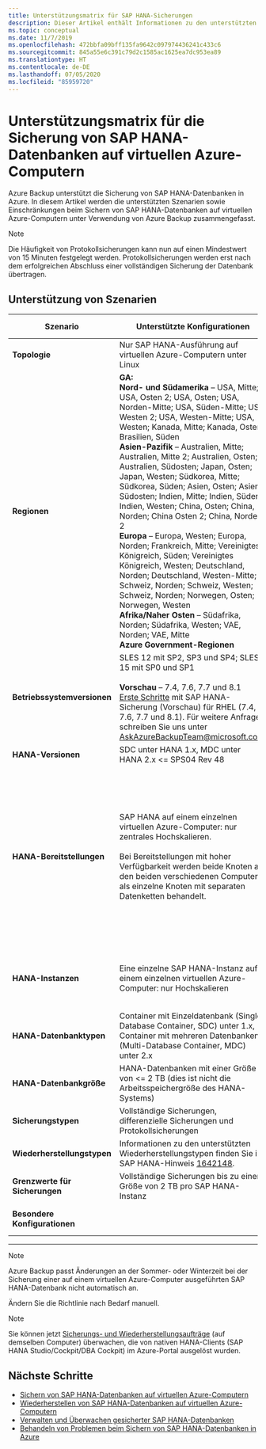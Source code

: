 ```yaml
---
title: Unterstützungsmatrix für SAP HANA-Sicherungen
description: Dieser Artikel enthält Informationen zu den unterstützten Szenarien und zu Einschränkungen beim Sichern von SAP HANA-Datenbanken auf virtuellen Azure-Computern unter Verwendung von Azure Backup.
ms.topic: conceptual
ms.date: 11/7/2019
ms.openlocfilehash: 472bbfa09bff135fa9642c097974436241c433c6
ms.sourcegitcommit: 845a55e6c391c79d2c1585ac1625ea7dc953ea89
ms.translationtype: HT
ms.contentlocale: de-DE
ms.lasthandoff: 07/05/2020
ms.locfileid: "85959720"
---
```

# <a name="support-matrix-for-backup-of-sap-hana-databases-on-azure-vms"></a>Unterstützungsmatrix für die Sicherung von SAP HANA-Datenbanken auf virtuellen Azure-Computern

Azure Backup unterstützt die Sicherung von SAP HANA-Datenbanken in Azure. In diesem Artikel werden die unterstützten Szenarien sowie Einschränkungen beim Sichern von SAP HANA-Datenbanken auf virtuellen Azure-Computern unter Verwendung von Azure Backup zusammengefasst.

> [!NOTE]
> Die Häufigkeit von Protokollsicherungen kann nun auf einen Mindestwert von 15 Minuten festgelegt werden. Protokollsicherungen werden erst nach dem erfolgreichen Abschluss einer vollständigen Sicherung der Datenbank übertragen.

## <a name="scenario-support"></a>Unterstützung von Szenarien

| **Szenario**               | **Unterstützte Konfigurationen**                                | **Nicht unterstützte Konfigurationen**                              |
| -------------------------- | ------------------------------------------------------------ | ------------------------------------------------------------ |
| **Topologie**               | Nur SAP HANA-Ausführung auf virtuellen Azure-Computern unter Linux                    | SAP HANA (große Instanzen)                                   |
| **Regionen**                   | **GA:**<br> **Nord- und Südamerika** – USA, Mitte; USA, Osten 2; USA, Osten; USA, Norden-Mitte; USA, Süden-Mitte; USA, Westen 2; USA, Westen-Mitte; USA, Westen; Kanada, Mitte; Kanada, Osten; Brasilien, Süden <br> **Asien-Pazifik** – Australien, Mitte; Australien, Mitte 2; Australien, Osten; Australien, Südosten; Japan, Osten; Japan, Westen; Südkorea, Mitte; Südkorea, Süden; Asien, Osten; Asien, Südosten; Indien, Mitte; Indien, Süden; Indien, Westen; China, Osten; China, Norden; China Osten 2; China, Norden 2 <br> **Europa** – Europa, Westen; Europa, Norden; Frankreich, Mitte; Vereinigtes Königreich, Süden; Vereinigtes Königreich, Westen; Deutschland, Norden; Deutschland, Westen-Mitte; Schweiz, Norden; Schweiz, Westen; Schweiz, Norden; Norwegen, Osten; Norwegen, Westen <br> **Afrika/Naher Osten** – Südafrika, Norden; Südafrika, Westen; VAE, Norden; VAE, Mitte  <BR>  **Azure Government-Regionen** | Frankreich, Süden; Deutschland, Mitte; Deutschland, Nordosten; US Gov IOWA |
| **Betriebssystemversionen**            | SLES 12 mit SP2, SP3 und SP4; SLES 15 mit SP0 und SP1 <br><br>   **Vorschau** – 7.4, 7.6, 7.7 und 8.1  <br>     [Erste Schritte](https://docs.microsoft.com/azure/backup/tutorial-backup-sap-hana-db) mit SAP HANA-Sicherung (Vorschau) für RHEL (7.4, 7.6, 7.7 und 8.1). Für weitere Anfragen schreiben Sie uns unter [AskAzureBackupTeam@microsoft.com](mailto:AskAzureBackupTeam@microsoft.com).                |                                             |
| **HANA-Versionen**          | SDC unter HANA 1.x, MDC unter HANA 2.x <= SPS04 Rev 48       | -                                                            |
| **HANA-Bereitstellungen**       | SAP HANA auf einem einzelnen virtuellen Azure-Computer: nur zentrales Hochskalieren. <br><br> Bei Bereitstellungen mit hoher Verfügbarkeit werden beide Knoten auf den beiden verschiedenen Computern als einzelne Knoten mit separaten Datenketten behandelt.               | Horizontales Skalieren <br><br> Bei Bereitstellungen mit hoher Verfügbarkeit wird kein automatisches Failover der Sicherung auf den sekundären Knoten ausgeführt. Das Konfigurieren der Sicherung sollte für jeden Knoten separat durchgeführt werden.                                           |
| **HANA-Instanzen**         | Eine einzelne SAP HANA-Instanz auf einem einzelnen virtuellen Azure-Computer: nur Hochskalieren | Mehrere SAP HANA-Instanzen auf einem einzelnen virtuellen Computer                  |
| **HANA-Datenbanktypen**    | Container mit Einzeldatenbank (Single Database Container, SDC) unter 1.x, Container mit mehreren Datenbanken (Multi-Database Container, MDC) unter 2.x | MDC unter HANA 1.x                                              |
| **HANA-Datenbankgröße**     | HANA-Datenbanken mit einer Größe von <= 2 TB (dies ist nicht die Arbeitsspeichergröße des HANA-Systems)               |                                                              |
| **Sicherungstypen**           | Vollständige Sicherungen, differenzielle Sicherungen und Protokollsicherungen                          | Inkrementelle Sicherungen, Momentaufnahmen                                       |
| **Wiederherstellungstypen**          | Informationen zu den unterstützten Wiederherstellungstypen finden Sie im SAP HANA-Hinweis [1642148](https://launchpad.support.sap.com/#/notes/1642148). |                                                              |
| **Grenzwerte für Sicherungen**          | Vollständige Sicherungen bis zu einer Größe von 2 TB pro SAP HANA-Instanz         |                                                              |
| **Besondere Konfigurationen** |                                                              | SAP HANA + Dynamic Tiering <br>  Klonen über LaMa        |

------

>[!NOTE]
>Azure Backup passt Änderungen an der Sommer- oder Winterzeit bei der Sicherung einer auf einem virtuellen Azure-Computer ausgeführten SAP HANA-Datenbank nicht automatisch an.
>
>Ändern Sie die Richtlinie nach Bedarf manuell.


> [!NOTE]
> Sie können jetzt [Sicherungs- und Wiederherstellungsaufträge](https://docs.microsoft.com/azure/backup/sap-hana-db-manage#monitor-manual-backup-jobs-in-the-portal) (auf demselben Computer) überwachen, die von nativen HANA-Clients (SAP HANA Studio/Cockpit/DBA Cockpit) im Azure-Portal ausgelöst wurden.

## <a name="next-steps"></a>Nächste Schritte

* [Sichern von SAP HANA-Datenbanken auf virtuellen Azure-Computern](https://docs.microsoft.com/azure/backup/backup-azure-sap-hana-database)
* [Wiederherstellen von SAP HANA-Datenbanken auf virtuellen Azure-Computern](https://docs.microsoft.com/azure/backup/sap-hana-db-restore)
* [Verwalten und Überwachen gesicherter SAP HANA-Datenbanken](sap-hana-db-manage.md)
* [Behandeln von Problemen beim Sichern von SAP HANA-Datenbanken in Azure](https://docs.microsoft.com/azure/backup/backup-azure-sap-hana-database-troubleshoot)
